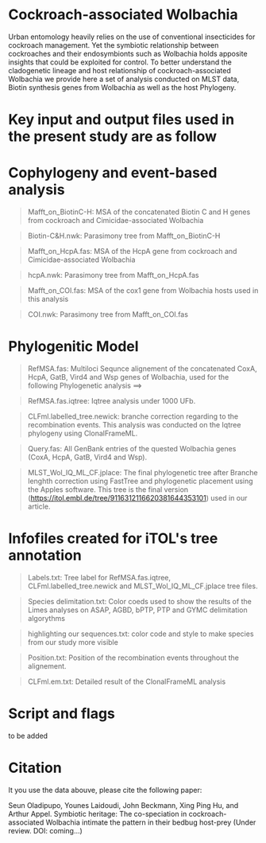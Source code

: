 # Cockroach-associated Wolbachia
Urban entomology heavily relies on the use of conventional insecticides for cockroach management. Yet the symbiotic relationship between cockroaches and their endosymbionts such as Wolbachia holds apposite insights that could be exploited for control.  To better understand the cladogenetic lineage and  host relationship of cockroach-associated Wolbachia we provide here a set of analysis conducted on  MLST data, Biotin synthesis genes from Wolbachia as well as the host Phylogeny.


# Key input and output files used in the present study are as follow

# Cophylogeny and event-based analysis

> Mafft_on_BiotinC-H: MSA of the concatenated Biotin C and H genes from cockroach and Cimicidae-associated Wolbachia

> Biotin-C&H.nwk: Parasimony tree from Mafft_on_BiotinC-H

> Mafft_on_HcpA.fas: MSA of the HcpA gene from cockroach and Cimicidae-associated Wolbachia

> hcpA.nwk: Parasimony tree from Mafft_on_HcpA.fas

> Mafft_on_COI.fas: MSA of the cox1 gene from Wolbachia hosts used in this analysis

> COI.nwk: Parasimony tree from Mafft_on_COI.fas

# Phylogenitic Model
                 
> RefMSA.fas: Multiloci Sequnce alignement of the concatenated CoxA, HcpA, GatB, Vird4 and Wsp genes of Wolbachia, used for the following Phylogenetic analysis ==> 

> RefMSA.fas.iqtree: Iqtree analysis under 1000 UFb.

> CLFml.labelled_tree.newick: branche correction regarding to the recombination events. This analysis was conducted on the Iqtree phylogeny using ClonalFrameML.

> Query.fas: All GenBank entries of the quested Wolbachia genes (CoxA, HcpA, GatB, Vird4 and Wsp).

> MLST_Wol_IQ_ML_CF.jplace: The final phylogenetic tree after Branche lenghth correction using FastTree and phylogenetic placement using the Apples software. This tree is the final version (https://itol.embl.de/tree/9116312116620381644353101) used in our article.

                             
# Infofiles created for iTOL's tree annotation

> Labels.txt: Tree label for RefMSA.fas.iqtree, CLFml.labelled_tree.newick and MLST_Wol_IQ_ML_CF.jplace tree files.

> Species delimitation.txt: Color coeds used to show the results of the Limes analyses on ASAP, AGBD, bPTP, PTP and GYMC delimitation algorythms

> highlighting our sequences.txt: color code and style to make species from our study more visible

> Position.txt: Position of the recombination events throughout the alignement.

> CLFml.em.txt: Detailed result of the ClonalFrameML analysis

# Script and flags
to be added

# Citation
It you use the data abouve, please cite the following paper:

Seun Oladipupo, Younes Laidoudi, John Beckmann, Xing Ping Hu, and Arthur Appel. Symbiotic heritage: The co-speciation in cockroach-associated Wolbachia intimate the pattern in their bedbug host-prey (Under review. DOI: coming...)




